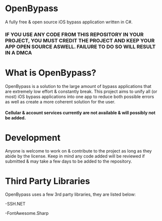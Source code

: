 # OpenBypass
A fully free &amp; open source iOS bypass application written in C#.


### **IF YOU USE ANY CODE FROM THIS REPOSITORY IN YOUR PROJECT, YOU MUST CREDIT THE PROJECT AND KEEP YOUR APP OPEN SOURCE ASWELL. FAILURE TO DO SO WILL RESULT IN A DMCA**

# What is OpenBypass?

OpenBypass is a solution to the large amount of bypass applications that are extremely low effort & constantly break. This project aims to unify all (or most) iOS bypass applications into one app to reduce both possible errors as well as create a more coherent solution for the user.

#### Cellular & account services currently are not available & will possibly not be added.

# Development

Anyone is welcome to work on & contribute to the project as long as they abide by the license. Keep in mind any code added will be reviewed if submitted & may take a few days to be added to the repository.

# Third Party Libraries

OpenBypass uses a few 3rd party libraries, they are listed below:

-SSH.NET

-FontAwesome.Sharp
